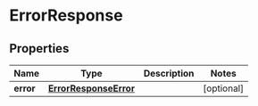 # ErrorResponse

## Properties
Name | Type | Description | Notes
------------ | ------------- | ------------- | -------------
**error** | [**ErrorResponseError**](ErrorResponseError.md) |  |  [optional]
